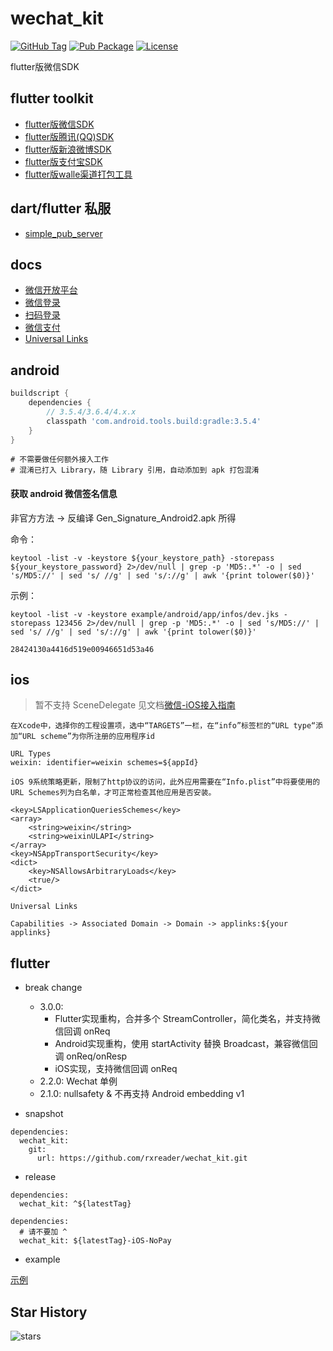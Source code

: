 # wechat_kit

[![GitHub Tag](https://img.shields.io/github/tag/rxreader/wechat_kit.svg)](https://github.com/rxreader/wechat_kit/releases)
[![Pub Package](https://img.shields.io/pub/v/wechat_kit.svg)](https://pub.dartlang.org/packages/wechat_kit)
[![License](https://img.shields.io/badge/License-Apache%202.0-blue.svg)](https://github.com/rxreader/wechat_kit/blob/master/LICENSE)

flutter版微信SDK

## flutter toolkit

* [flutter版微信SDK](https://github.com/rxreader/wechat_kit)
* [flutter版腾讯(QQ)SDK](https://github.com/rxreader/tencent_kit)
* [flutter版新浪微博SDK](https://github.com/rxreader/weibo_kit)
* [flutter版支付宝SDK](https://github.com/rxreader/alipay_kit)
* [flutter版walle渠道打包工具](https://github.com/rxreader/walle_kit)

## dart/flutter 私服

* [simple_pub_server](https://github.com/rxreader/simple_pub_server)

## docs

* [微信开放平台](https://open.weixin.qq.com/)
* [微信登录](https://open.weixin.qq.com/cgi-bin/showdocument?action=dir_list&t=resource/res_list&verify=1&id=open1419317851&token=&lang=zh_CN)
* [扫码登录](https://open.weixin.qq.com/cgi-bin/showdocument?action=dir_list&t=resource/res_list&verify=1&id=215238808828h4XN&token=&lang=zh_CN)
* [微信支付](https://open.weixin.qq.com/cgi-bin/showdocument?action=dir_list&t=resource/res_list&verify=1&id=open1419317780&token=&lang=zh_CN)
* [Universal Links](https://developer.apple.com/documentation/uikit/inter-process_communication/allowing_apps_and_websites_to_link_to_your_content)

## android

```groovy
buildscript {
    dependencies {
        // 3.5.4/3.6.4/4.x.x
        classpath 'com.android.tools.build:gradle:3.5.4'
    }
}
```

```
# 不需要做任何额外接入工作
# 混淆已打入 Library，随 Library 引用，自动添加到 apk 打包混淆
```

#### 获取 android 微信签名信息

非官方方法 -> 反编译 Gen_Signature_Android2.apk 所得

命令：

```shell
keytool -list -v -keystore ${your_keystore_path} -storepass ${your_keystore_password} 2>/dev/null | grep -p 'MD5:.*' -o | sed 's/MD5://' | sed 's/ //g' | sed 's/://g' | awk '{print tolower($0)}'
```

示例：

```shell
keytool -list -v -keystore example/android/app/infos/dev.jks -storepass 123456 2>/dev/null | grep -p 'MD5:.*' -o | sed 's/MD5://' | sed 's/ //g' | sed 's/://g' | awk '{print tolower($0)}'
```

```shell
28424130a4416d519e00946651d53a46
```

## ios

> 暂不支持 SceneDelegate 见文档[微信-iOS接入指南](https://developers.weixin.qq.com/doc/oplatform/Mobile_App/Access_Guide/iOS.html)

```
在Xcode中，选择你的工程设置项，选中“TARGETS”一栏，在“info”标签栏的“URL type“添加“URL scheme”为你所注册的应用程序id

URL Types
weixin: identifier=weixin schemes=${appId}
```

```
iOS 9系统策略更新，限制了http协议的访问，此外应用需要在“Info.plist”中将要使用的URL Schemes列为白名单，才可正常检查其他应用是否安装。

<key>LSApplicationQueriesSchemes</key>
<array>
    <string>weixin</string>
    <string>weixinULAPI</string>
</array>
<key>NSAppTransportSecurity</key>
<dict>
    <key>NSAllowsArbitraryLoads</key>
    <true/>
</dict>
```

```
Universal Links

Capabilities -> Associated Domain -> Domain -> applinks:${your applinks}
```

## flutter

* break change
    * 3.0.0: 
        * Flutter实现重构，合并多个 StreamController，简化类名，并支持微信回调 onReq
        * Android实现重构，使用 startActivity 替换 Broadcast，兼容微信回调 onReq/onResp
        * iOS实现，支持微信回调 onReq
    * 2.2.0: Wechat 单例
    * 2.1.0: nullsafety & 不再支持 Android embedding v1

* snapshot

```
dependencies:
  wechat_kit:
    git:
      url: https://github.com/rxreader/wechat_kit.git
```

* release

```
dependencies:
  wechat_kit: ^${latestTag}
```

```
dependencies:
  # 请不要加 ^
  wechat_kit: ${latestTag}-iOS-NoPay
```

* example

[示例](./example/lib/main.dart)

## Star History

![stars](https://starchart.cc/rxreader/wechat_kit.svg)
